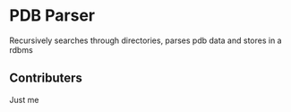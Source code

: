 # PDB Parser

Recursively searches through directories, parses pdb data and stores in a rdbms

## Contributers
Just me
